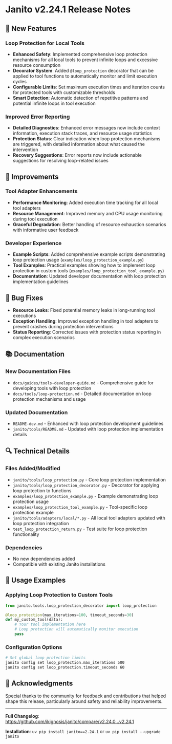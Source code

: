 # Janito v2.24.1 Release Notes

## 🚀 New Features

### Loop Protection for Local Tools
- **Enhanced Safety**: Implemented comprehensive loop protection mechanisms for all local tools to prevent infinite loops and excessive resource consumption
- **Decorator System**: Added `@loop_protection` decorator that can be applied to tool functions to automatically monitor and limit execution cycles
- **Configurable Limits**: Set maximum execution times and iteration counts for protected tools with customizable thresholds
- **Smart Detection**: Automatic detection of repetitive patterns and potential infinite loops in tool execution

### Improved Error Reporting
- **Detailed Diagnostics**: Enhanced error messages now include context information, execution stack traces, and resource usage statistics
- **Protection Status**: Clear indication when loop protection mechanisms are triggered, with detailed information about what caused the intervention
- **Recovery Suggestions**: Error reports now include actionable suggestions for resolving loop-related issues

## 🔧 Improvements

### Tool Adapter Enhancements
- **Performance Monitoring**: Added execution time tracking for all local tool adapters
- **Resource Management**: Improved memory and CPU usage monitoring during tool execution
- **Graceful Degradation**: Better handling of resource exhaustion scenarios with informative user feedback

### Developer Experience
- **Example Scripts**: Added comprehensive example scripts demonstrating loop protection usage (`examples/loop_protection_example.py`)
- **Tool Examples**: Practical examples showing how to implement loop protection in custom tools (`examples/loop_protection_tool_example.py`)
- **Documentation**: Updated developer documentation with loop protection implementation guidelines

## 🐛 Bug Fixes

- **Resource Leaks**: Fixed potential memory leaks in long-running tool executions
- **Exception Handling**: Improved exception handling in tool adapters to prevent crashes during protection interventions
- **Status Reporting**: Corrected issues with protection status reporting in complex execution scenarios

## 📚 Documentation

### New Documentation Files
- `docs/guides/tools-developer-guide.md` - Comprehensive guide for developing tools with loop protection
- `docs/tools/loop-protection.md` - Detailed documentation on loop protection mechanisms and usage

### Updated Documentation
- `README-dev.md` - Enhanced with loop protection development guidelines
- `janito/tools/README.md` - Updated with loop protection implementation details

## 🔍 Technical Details

### Files Added/Modified
- `janito/tools/loop_protection.py` - Core loop protection implementation
- `janito/tools/loop_protection_decorator.py` - Decorator for applying loop protection to functions
- `examples/loop_protection_example.py` - Example demonstrating loop protection usage
- `examples/loop_protection_tool_example.py` - Tool-specific loop protection example
- `janito/tools/adapters/local/*.py` - All local tool adapters updated with loop protection integration
- `test_loop_protection_return.py` - Test suite for loop protection functionality

### Dependencies
- No new dependencies added
- Compatible with existing Janito installations

## 🎯 Usage Examples

### Applying Loop Protection to Custom Tools
```python
from janito.tools.loop_protection_decorator import loop_protection

@loop_protection(max_iterations=100, timeout_seconds=30)
def my_custom_tool(data):
    # Your tool implementation here
    # Loop protection will automatically monitor execution
    pass
```

### Configuration Options
```bash
# Set global loop protection limits
janito config set loop_protection.max_iterations 500
janito config set loop_protection.timeout_seconds 60
```

## 🎉 Acknowledgments

Special thanks to the community for feedback and contributions that helped shape this release, particularly around safety and reliability improvements.

---

**Full Changelog**: https://github.com/ikignosis/janito/compare/v2.24.0...v2.24.1

**Installation**: `uv pip install janito==2.24.1` or `uv pip install --upgrade janito`
